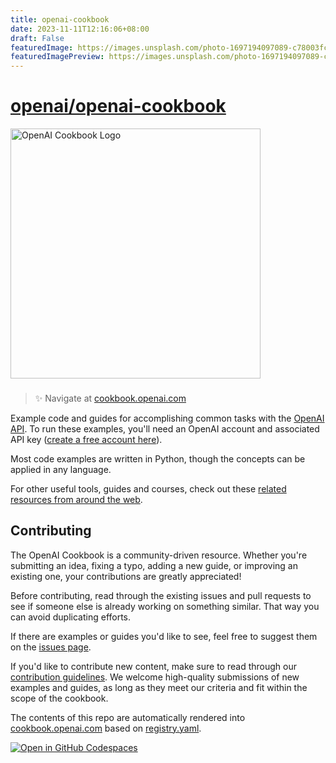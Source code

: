 ```yaml
---
title: openai-cookbook
date: 2023-11-11T12:16:06+08:00
draft: False
featuredImage: https://images.unsplash.com/photo-1697194097089-c78003fc69a3?ixid=M3w0NjAwMjJ8MHwxfHJhbmRvbXx8fHx8fHx8fDE2OTk2NzYwNzh8&ixlib=rb-4.0.3
featuredImagePreview: https://images.unsplash.com/photo-1697194097089-c78003fc69a3?ixid=M3w0NjAwMjJ8MHwxfHJhbmRvbXx8fHx8fHx8fDE2OTk2NzYwNzh8&ixlib=rb-4.0.3
---
```


# [openai/openai-cookbook](https://github.com/openai/openai-cookbook)

<a href="https://cookbook.openai.com" target="_blank">
  <picture>
    <source media="(prefers-color-scheme: dark)" srcset="/images/openai-cookbook-white.png" style="max-width: 100%; width: 400px; margin-bottom: 20px">
    <img alt="OpenAI Cookbook Logo" src="/images/openai-cookbook.png" width="400px">
  </picture>
</a>

<h3></h3>
 
> ✨ Navigate at [cookbook.openai.com](https://cookbook.openai.com)

Example code and guides for accomplishing common tasks with the [OpenAI API](https://platform.openai.com/docs/introduction). To run these examples, you'll need an OpenAI account and associated API key ([create a free account here](https://beta.openai.com/signup)).

Most code examples are written in Python, though the concepts can be applied in any language.

For other useful tools, guides and courses, check out these [related resources from around the web](https://cookbook.openai.com/related_resources).

## Contributing

The OpenAI Cookbook is a community-driven resource. Whether you're submitting an idea, fixing a typo, adding a new guide, or improving an existing one, your contributions are greatly appreciated!

Before contributing, read through the existing issues and pull requests to see if someone else is already working on something similar. That way you can avoid duplicating efforts.

If there are examples or guides you'd like to see, feel free to suggest them on the [issues page](https://github.com/openai/openai-cookbook/issues).

If you'd like to contribute new content, make sure to read through our [contribution guidelines](/CONTRIBUTING.md). We welcome high-quality submissions of new examples and guides, as long as they meet our criteria and fit within the scope of the cookbook.

The contents of this repo are automatically rendered into [cookbook.openai.com](https://cookbook.openai.com) based on [registry.yaml](/registry.yaml).

[![Open in GitHub Codespaces](https://github.com/codespaces/badge.svg)](https://github.com/codespaces/new?hide_repo_select=true&ref=main&repo=468576060&machine=basicLinux32gb&location=EastUs)
